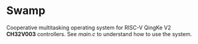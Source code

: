 # Swamp

Cooperative multitasking operating system for RISC-V QingKe V2 **CH32V003** controllers.
See *main.c* to understand how to use the system.
